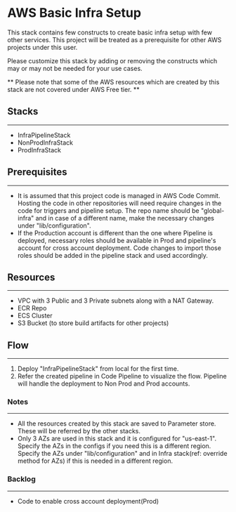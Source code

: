 # AWS Basic Infra Setup

This stack contains few constructs to create basic infra setup with few other services. 
This project will be treated as a prerequisite for other AWS projects under this user.

Please customize this stack by adding or removing the constructs which may or may not be needed for your use cases. 

** Please note that some of the AWS resources which are created by this stack are not covered under AWS Free tier. **


## Stacks
-----

* InfraPipelineStack
* NonProdInfraStack
* ProdInfraStack


## Prerequisites
-----

* It is assumed that this project code is managed in AWS Code Commit. Hosting the code in other repositories will need require changes in the code for triggers and pipeline setup. The repo name should be "global-infra" and in case of a different name, make the necessary changes under "lib/configuration".
* If the Production account is different than the one where Pipeline is deployed, necessary roles should be available in Prod and pipeline's account for cross account deployment. Code changes to import those roles should be added in the pipeline stack and used accordingly.

## Resources
-----

* VPC with 3 Public and 3 Private subnets along with a NAT Gateway.
* ECR Repo
* ECS Cluster
* S3 Bucket (to store build artifacts for other projects)


## Flow
-----

1. Deploy "InfraPipelineStack" from local for the first time.
2. Refer the created pipeline in Code Pipeline to visualize the flow. Pipeline will handle the deployment to Non Prod and Prod accounts.

### Notes
-----

* All the resources created by this stack are saved to Parameter store. These will be referred by the other stacks.
* Only 3 AZs are used in this stack and it is configured for "us-east-1". Specify the AZs in the configs if you need this is a different region. Specify the AZs under "lib/configuration" and in Infra stack(ref: override method for AZs) if this is needed in a different region.


### Backlog
-----

* Code to enable cross account deployment(Prod)